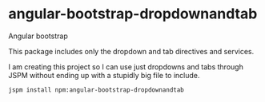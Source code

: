 # angular-bootstrap-dropdownandtab

Angular bootstrap

This package includes only the dropdown and tab directives and services.

I am creating this project so I can use just dropdowns and tabs through JSPM without ending up with a stupidly big file to include.

`jspm install npm:angular-bootstrap-dropdownandtab`
